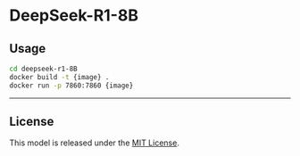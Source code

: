 # DeepSeek-R1-8B

## Usage

```sh
cd deepseek-r1-8B
docker build -t {image} .
docker run -p 7860:7860 {image}
```

---


## License

This model is released under the [MIT License](https://huggingface.co/deepseek-ai/DeepSeek-R1-Distill-Llama-8B/blob/main/LICENSE).
